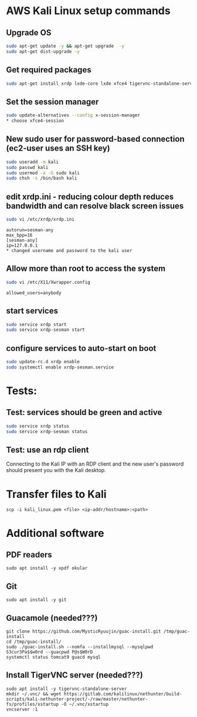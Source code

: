 # AWS Kali Linux setup commands

## Upgrade OS
```bash
sudo apt-get update -y && apt-get upgrade  -y
sudo apt-get dist-upgrade -y
```
## Get required packages
```bash
sudo apt-get install xrdp lxde-core lxde xfce4 tigervnc-standalone-server -y
```
## Set the session manager
```bash
sudo update-alternatives --config x-session-manager
* choose xfce4-session
```

## New sudo user for password-based connection (ec2-user uses an SSH key)
```bash
sudo useradd -m kali
sudo passwd kali
sudo usermod -a -G sudo kali
sudo chsh -s /bin/bash kali
```

## edit xrdp.ini - reducing colour depth reduces bandwidth and can resolve black screen issues
```bash
sudo vi /etc/xrdp/xrdp.ini
```
```
autorun=sesman-any
max_bpp=16
[sesman-any]
ip=127.0.0.1
* changed username and password to the kali user
```


## Allow more than root to access the system
```bash
sudo vi /etc/X11/Xwrapper.config
```
```
allowed_users=anybody
```

## start services
```bash
sudo service xrdp start
sudo service xrdp-sesman start
```
## configure services to auto-start on boot
```bash
sudo update-rc.d xrdp enable
sudo systemctl enable xrdp-sesman.service
```

# Tests:
## Test: services should be green and active
```bash
sudo service xrdp status
sudo service xrdp-sesman status
```

## Test: use an rdp client
Connecting to the Kali IP with an RDP client and the new user's password should present you with the Kali desktop.

# Transfer files to Kali
```
scp -i kali_linux.pem <file> <ip-addr/hostname>:<path>
```

# Additional software
## PDF readers
```
sudo apt install -y xpdf okular
```

## Git
```
sudo apt install -y git
```

## Guacamole (needed???)
```
git clone https://github.com/MysticRyuujin/guac-install.git /tmp/guac-install
cd /tmp/guac-install/
sudo ./guac-install.sh --nomfa --installmysql --mysqlpwd S3cur3Pa$$w0rd --guacpwd P@s$W0rD
systemctl status tomcat9 guacd mysql
```
## Install TigerVNC server (needed???)
```
sudo apt install -y tigervnc-standalone-server
mkdir ~/.vnc/ && wget https://gitlab.com/kalilinux/nethunter/build-scripts/kali-nethunter-project/-/raw/master/nethunter-fs/profiles/xstartup -O ~/.vnc/xstartup
vncserver :1
```

